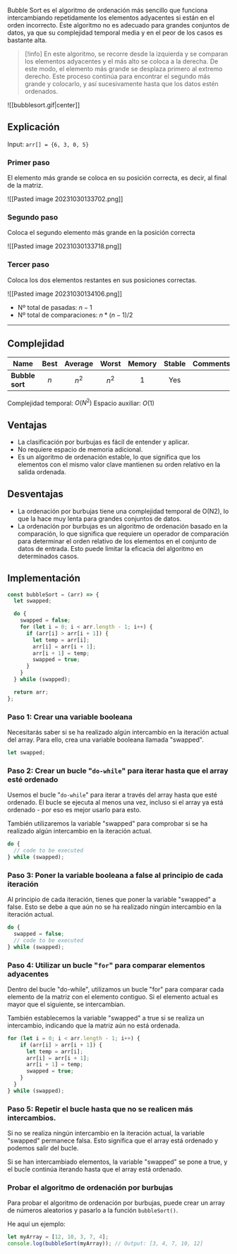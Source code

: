 Bubble Sort es el algoritmo de ordenación más sencillo que funciona intercambiando repetidamente los elementos adyacentes si están en el orden incorrecto. Este algoritmo no es adecuado para grandes conjuntos de datos, ya que su complejidad temporal media y en el peor de los casos es bastante alta.

>[!info]
>En este algoritmo, se recorre desde la izquierda y se comparan los elementos adyacentes y el más alto se coloca a la derecha.
>De este modo, el elemento más grande se desplaza primero al extremo derecho.
>Este proceso continúa para encontrar el segundo más grande y colocarlo, y así sucesivamente hasta que los datos estén ordenados.

![[bubblesort.gif|center]]
## Explicación 

Input: `arr[] = {6, 3, 0, 5}`
### Primer paso

El elemento más grande se coloca en su posición correcta, es decir, al final de la matriz.

![[Pasted image 20231030133702.png]]
### Segundo paso

Coloca el segundo elemento más grande en la posición correcta

![[Pasted image 20231030133718.png]]
### Tercer paso

Coloca los dos elementos restantes en sus posiciones correctas.

![[Pasted image 20231030134106.png]]

- Nº total de pasadas: $n-1$  
- Nº total de comparaciones: $n*(n-1)/2$
___
## Complejidad

|Name|Best|Average|Worst|Memory|Stable|Comments|
|---|:-:|:-:|:-:|:-:|:-:|:--|
|**Bubble sort**|$n$|$n^2$|$n^2$|$1$|Yes|

Complejidad temporal: $O(N^2)$ 
Espacio auxiliar: $O(1)$
## Ventajas

- La clasificación por burbujas es fácil de entender y aplicar.  
- No requiere espacio de memoria adicional.  
- Es un algoritmo de ordenación estable, lo que significa que los elementos con el mismo valor clave mantienen su orden relativo en la salida ordenada.
## Desventajas

- La ordenación por burbujas tiene una complejidad temporal de O(N2), lo que la hace muy lenta para grandes conjuntos de datos.  
- La ordenación por burbujas es un algoritmo de ordenación basado en la comparación, lo que significa que requiere un operador de comparación para determinar el orden relativo de los elementos en el conjunto de datos de entrada. Esto puede limitar la eficacia del algoritmo en determinados casos.
## Implementación 

```js
const bubbleSort = (arr) => {
  let swapped;

  do {
    swapped = false;
    for (let i = 0; i < arr.length - 1; i++) {
      if (arr[i] > arr[i + 1]) {
        let temp = arr[i];
        arr[i] = arr[i + 1];
        arr[i + 1] = temp;
        swapped = true;
      }
    }
  } while (swapped);

  return arr;
};
```
### Paso 1: Crear una variable booleana  

Necesitarás saber si se ha realizado algún intercambio en la iteración actual del array. Para ello, crea una variable booleana llamada "swapped".

```js
let swapped;
```
### Paso 2: Crear un bucle "`do-while`" para iterar hasta que el array esté ordenado  

Usemos el bucle "`do-while`" para iterar a través del array hasta que esté ordenado. El bucle se ejecuta al menos una vez, incluso si el array ya está ordenado - por eso es mejor usarlo para esto.  
  
También utilizaremos la variable "swapped" para comprobar si se ha realizado algún intercambio en la iteración actual.

```js
do {
  // code to be executed
} while (swapped);
```
### Paso 3: Poner la variable booleana a false al principio de cada iteración  

Al principio de cada iteración, tienes que poner la variable "swapped" a false. Esto se debe a que aún no se ha realizado ningún intercambio en la iteración actual.

```js
do {
  swapped = false;
  // code to be executed
} while (swapped);
```
### Paso 4: Utilizar un bucle "`for`" para comparar elementos adyacentes  

Dentro del bucle "do-while", utilizamos un bucle "for" para comparar cada elemento de la matriz con el elemento contiguo. Si el elemento actual es mayor que el siguiente, se intercambian.  
  
También establecemos la variable "swapped" a true si se realiza un intercambio, indicando que la matriz aún no está ordenada.

```js
for (let i = 0; i < arr.length - 1; i++) {
    if (arr[i] > arr[i + 1]) {
      let temp = arr[i];
      arr[i] = arr[i + 1];
      arr[i + 1] = temp;
      swapped = true;
    }
  }
} while (swapped);
```
### Paso 5: Repetir el bucle hasta que no se realicen más intercambios.  

Si no se realiza ningún intercambio en la iteración actual, la variable "swapped" permanece falsa. Esto significa que el array está ordenado y podemos salir del bucle.  
  
Si se han intercambiado elementos, la variable "swapped" se pone a true, y el bucle continúa iterando hasta que el array está ordenado.
### Probar el algoritmo de ordenación por burbujas  

Para probar el algoritmo de ordenación por burbujas, puede crear un array de números aleatorios y pasarlo a la función `bubbleSort()`.  
  
He aquí un ejemplo:

```js
let myArray = [12, 10, 3, 7, 4];
console.log(bubbleSort(myArray)); // Output: [3, 4, 7, 10, 12]
```
